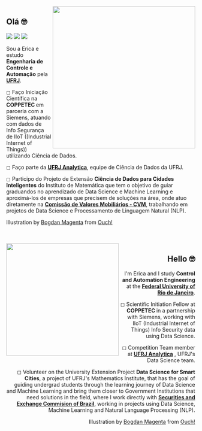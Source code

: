 <img src="https://user-images.githubusercontent.com/53838883/122692674-e0ecfc00-d20c-11eb-971c-0c5ae814805f.png" width="380px" align="right">


<div alignn="left"> 
<h2> 
  Olá 🤓 
 <br>
</h2> 
 
 ![](https://komarev.com/ghpvc/?username=EricaFer&style=flat-square&color=blueviolet)
  <a href="https://www.linkedin.com/in/ericacferreira/" alt="Linkedin">
  <img src="https://img.shields.io/badge/-Linkedin-0e76a8?style=flat-square&logo=Linkedin&logoColor=white&link=https://www.linkedin.com/in/ericacferreira/" /></a>
  <a href="mailto:erica.ferreira@poli.ufrj.br" alt="Gmail">
  <img src="https://img.shields.io/badge/-Gmail-ED401B?style=flat-square&labelColor=ED401B&logo=gmail&logoColor=white&link=mailto:erica.ferreira@poli.ufrj.br" /></a>

 
  Sou a Erica e estudo <strong>Engenharia de Controle e Automação</strong> pela <strong>[UFRJ](https://ufrj.br/)</strong>.

 ◻  Faço Iniciação Científica na <strong> COPPETEC </strong> em parceria com a Siemens, atuando com dados de Info Segurança de IIoT ((Industrial Internet of Things)) utilizando Ciência de Dados.


 ◻  Faço parte da <strong>[UFRJ Analytica](https://ufrjanalytica.ml/)</strong>, equipe de Ciência de Dados da UFRJ.

 
 ◻ Participo do Projeto de Extensão <strong>Ciência de Dados para Cidades Inteligentes</strong> do Instituto de Matemática que tem o objetivo de guiar graduandos no aprendizado de Data Science e Machine Learning e aproximá-los de empresas que precisem de soluções na área, onde atuo diretamente na <strong> [Comissão de Valores Mobiliários - CVM](https://www.gov.br/cvm/pt-br)</strong>, trabalhando em projetos de Data Science e Processamento de Linguagem Natural (NLP).

Illustration by <a href="https://icons8.com/illustrations/author/5dd5075701d03600114d621f">Bogdan Magenta</a> from <a href="https://icons8.com/illustrations">Ouch!</a>
</div>
<br>
 
 
 <br>
 
 <img src="https://user-images.githubusercontent.com/53838883/122692758-32958680-d20d-11eb-8ff0-25af51a1dace.png" width="300px" align="left">

 
 <div style="text-align: right"> 
 <h2> 
  Hello 🤓
 <br>
</h2> 
 
  I'm Erica and I study <strong>Control and Automation Engineering</strong> at the <strong>[Federal University of Rio de Janeiro](https://ufrj.br/en/)</strong>.


 ◻  Scientific Initiation Fellow at <strong> COPPETEC </strong> in a partnership with Siemens, working with IIoT (Industrial Internet of Things) Info Security data using Data Science.

 ◻  Competition Team member at <strong>[UFRJ Analytica](https://ufrjanalytica.ml/)</strong> , UFRJ's Data Science team.

 ◻ Volunteer on the University Extension Project <strong>Data Science for Smart Cities</strong>, a project of UFRJ's Mathematics Institute, that has the goal of guiding undergrad students through the learning journey of Data Science and Machine Learning and bring them closer to Government Institutions that need solutions in the field, where I work directly with <strong> [Securities and Exchange Commision of Brazil](https://www.gov.br/cvm/en)</strong>, working in projects using Data Science, Machine Learning and Natural Language Processing (NLP).
 
 Illustration by [Bogdan Magenta](https://icons8.com/illustrations/author/5dd5075701d03600114d621f) from [Ouch!](https://icons8.com/illustrations)
 
 </div>

<br><br>

